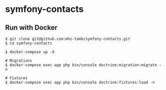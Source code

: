 # symfony-contacts

## Run with Docker

```console
$ git clone git@github.com:mhz-tamb/symfony-contacts.git
$ cd symfony-contacts

$ docker-compose up -d

# Migrations
$ docker-compose exec app php bin/console doctrine:migration:migrate -n

# Fixtures
$ docker-compose exec app php bin/console doctrine:fixtures:load -n
```
